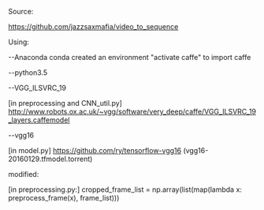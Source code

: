 Source:

  https://github.com/jazzsaxmafia/video_to_sequence


Using:

--Anaconda conda created an environment "activate caffe" to import caffe

--python3.5

--VGG_ILSVRC_19   

  [in preprocessing and CNN_util.py]  	http://www.robots.ox.ac.uk/~vgg/software/very_deep/caffe/VGG_ILSVRC_19_layers.caffemodel
  
--vgg16    

  [in model.py]		https://github.com/ry/tensorflow-vgg16 (vgg16-20160129.tfmodel.torrent)



modified:

  [in preprocessing.py:]  cropped_frame_list = np.array(list(map(lambda x: preprocess_frame(x), frame_list)))


